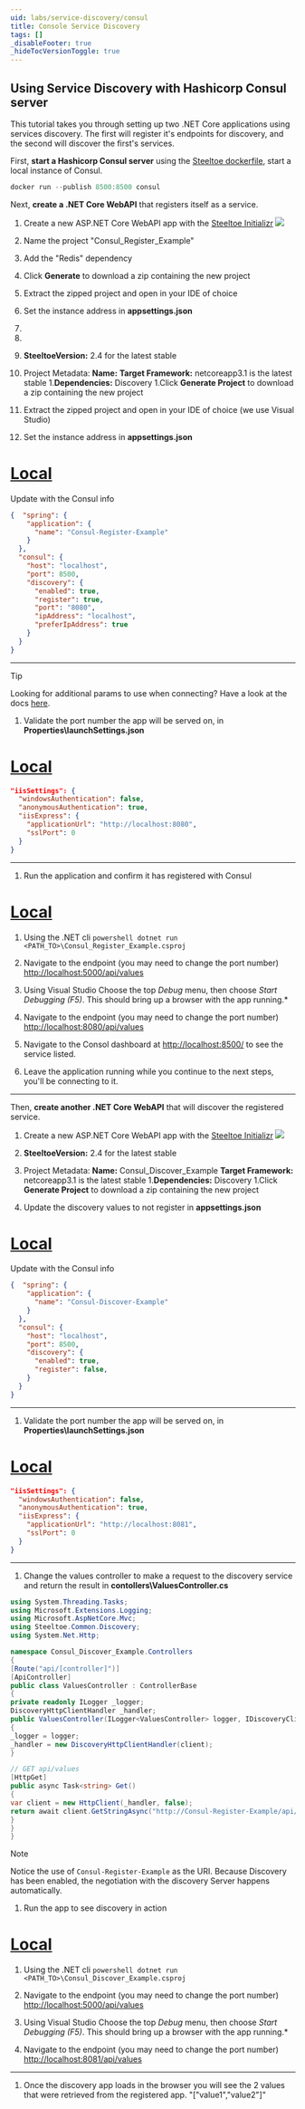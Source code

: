 ```yaml
---
uid: labs/service-discovery/consul
title: Console Service Discovery
tags: []
_disableFooter: true
_hideTocVersionToggle: true
---
```


## Using Service Discovery with Hashicorp Consul server

This tutorial takes you through setting up two .NET Core applications using services discovery. The first will register it's endpoints for discovery, and the second will discover the first's services.

First, **start a Hashicorp Consul server** using the [Steeltoe dockerfile](https://github.com/steeltoeoss/dockerfiles), start a local instance of Consul.

 ```powershell
 docker run --publish 8500:8500 consul
 ```

Next, **create a .NET Core WebAPI** that registers itself as a service.
1. Create a new ASP.NET Core WebAPI app with the [Steeltoe Initializr](https://start.steeltoe.io)
![](~/labs/images/initializr/service-discovery.png)
1. Name the project "Consul_Register_Example"
1. Add the "Redis" dependency
1. Click **Generate** to download a zip containing the new project
1. Extract the zipped project and open in your IDE of choice
1. Set the instance address in **appsettings.json**
1. 
1. 
  1. **SteeltoeVersion:** 2.4 for the latest stable
  1. Project Metadata:
    **Name:** 
    **Target Framework:** netcoreapp3.1 is the latest stable
  1.**Dependencies:** Discovery
  1.Click **Generate Project** to download a zip containing the new project

1. Extract the zipped project and open in your IDE of choice (we use Visual Studio)
1. Set the instance address in **appsettings.json**

# [Local](#tab/local)

Update with the Consul info
```json
{  "spring": {
    "application": {
      "name": "Consul-Register-Example"
    }
  },
  "consul": {
    "host": "localhost",
    "port": 8500,
    "discovery": {
      "enabled": true,
      "register": true,
      "port": "8080",
      "ipAddress": "localhost",
      "preferIpAddress": true
    }
  }
}
```


***

> [!TIP]
> Looking for additional params to use when connecting? Have a look at the docs [here](/service-discovery/docs).
1. Validate the port number the app will be served on, in **Properties\launchSettings.json**

# [Local](#tab/local)

```json
"iisSettings": {
  "windowsAuthentication": false, 
  "anonymousAuthentication": true, 
  "iisExpress": {
    "applicationUrl": "http://localhost:8080",
    "sslPort": 0
  }
}
```



***

1. Run the application and confirm it has registered with Consul

# [Local](#tab/local)


  1. Using the .NET cli
    ```powershell
    dotnet run <PATH_TO>\Consul_Register_Example.csproj
    ```


  1. Navigate to the endpoint (you may need to change the port number) [http://localhost:5000/api/values](http://localhost:5000/api/values)
  1. Using Visual Studio
    Choose the top *Debug* menu, then choose *Start Debugging (F5)*. This should bring up a browser with the app running.*
  1. Navigate to the endpoint (you may need to change the port number) [http://localhost:8080/api/values](http://localhost:8080/api/values)
1. Navigate to the Consol dashboard at [http://localhost:8500/](http://localhost:8500/) to see the service listed.
1. Leave the application running while you continue to the next steps, you'll be connecting to it.



***

Then, **create another .NET Core WebAPI** that will discover the registered service.
1. Create a new ASP.NET Core WebAPI app with the [Steeltoe Initializr](https://start.steeltoe.io)
![](~/labs/images/initializr/service-discovery.png)
  1. **SteeltoeVersion:** 2.4 for the latest stable
  1. Project Metadata:
    **Name:** Consul_Discover_Example
    **Target Framework:** netcoreapp3.1 is the latest stable
  1.**Dependencies:** Discovery
  1.Click **Generate Project** to download a zip containing the new project

1. Update the discovery values to not register in **appsettings.json**

# [Local](#tab/local)

Update with the Consul info
```json
{  "spring": {
    "application": {
      "name": "Consul-Discover-Example"
    }
  },
  "consul": {
    "host": "localhost",
    "port": 8500,
    "discovery": {
      "enabled": true,
      "register": false,
    }
  }
}
```


***

1. Validate the port number the app will be served on, in **Properties\launchSettings.json**

# [Local](#tab/local)

```json
"iisSettings": {
  "windowsAuthentication": false, 
  "anonymousAuthentication": true, 
  "iisExpress": {
    "applicationUrl": "http://localhost:8081",
    "sslPort": 0
  }
}
```



***

1. Change the values controller to make a request to the discovery service and return the result in **contollers\ValuesController.cs**
```csharp
using System.Threading.Tasks;
using Microsoft.Extensions.Logging;
using Microsoft.AspNetCore.Mvc;
using Steeltoe.Common.Discovery;
using System.Net.Http;

namespace Consul_Discover_Example.Controllers
{
[Route("api/[controller]")]
[ApiController]
public class ValuesController : ControllerBase
{
private readonly ILogger _logger;
DiscoveryHttpClientHandler _handler;
public ValuesController(ILogger<ValuesController> logger, IDiscoveryClient client)
{
_logger = logger;
_handler = new DiscoveryHttpClientHandler(client);
}

// GET api/values
[HttpGet]
public async Task<string> Get()
{
var client = new HttpClient(_handler, false);
return await client.GetStringAsync("http://Consul-Register-Example/api/values");
}
}
}
```
> [!NOTE]
> Notice the use of `Consul-Register-Example` as the URI. Because Discovery has been enabled, the negotiation with the discovery Server happens automatically.
1. Run the app to see discovery in action

# [Local](#tab/local)


  1. Using the .NET cli
    ```powershell
    dotnet run <PATH_TO>\Consul_Discover_Example.csproj
    ```


  1. Navigate to the endpoint (you may need to change the port number) [http://localhost:5000/api/values](http://localhost:5000/api/values)
  1. Using Visual Studio
    Choose the top *Debug* menu, then choose *Start Debugging (F5)*. This should bring up a browser with the app running.*
  1. Navigate to the endpoint (you may need to change the port number) [http://localhost:8081/api/values](http://localhost:8081/api/values)


***

1. Once the discovery app loads in the browser you will see the 2 values that were retrieved from the registered app.
"["value1","value2"]"

    </app>